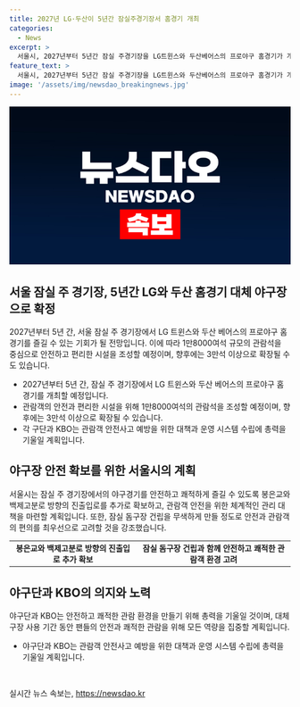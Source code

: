 ```yaml
---
title: 2027년 LG·두산이 5년간 잠실주경기장서 홈경기 개최
categories:
  - News
excerpt: >
  서울시, 2027년부터 5년간 잠실 주경기장을 LG트윈스와 두산베어스의 프로야구 홈경기가 개최될 대체 야구장으로 결정했다. 총 1만8000여석으로 조성될 예정이며, 관람객 안전을 위해 안전 관리 대책과 운영 시스템을 수립할 계획이다. 관람객 안전을 최우선으로 삼아, 돔구장 건립 기간 동안 잠실 주경기장을 안전하고 편리한 관람을 위해 조성될 것으로 밝혔다. KBO, 구단, 서울시 등이 협력하여 관람 환경을 개선하고, 돔구장 건립 역시 안전하고 신속하게 추진될 예정이다.
feature_text: >
  서울시, 2027년부터 5년간 잠실 주경기장을 LG트윈스와 두산베어스의 프로야구 홈경기가 개최될 대체 야구장으로 결정했다. 총 1만8000여석으로 조성될 예정이며, 관람객 안전을 위해 안전 관리 대책과 운영 시스템을 수립할 계획이다. 관람객 안전을 최우선으로 삼아, 돔구장 건립 기간 동안 잠실 주경기장을 안전하고 편리한 관람을 위해 조성될 것으로 밝혔다. KBO, 구단, 서울시 등이 협력하여 관람 환경을 개선하고, 돔구장 건립 역시 안전하고 신속하게 추진될 예정이다.
image: '/assets/img/newsdao_breakingnews.jpg'
---
```


<p><img src="/assets/img/newsdao_breakingnews.jpg" alt="implanttips 속보" /></p>

<h2 data-ke-size="size26">서울 잠실 주 경기장, 5년간 LG와 두산 홈경기 대체 야구장으로 확정</h2>

<p data-ke-size="size16">2027년부터 5년 간, 서울 잠실 주 경기장에서 LG 트윈스와 두산 베어스의 프로야구 홈경기를 즐길 수 있는 기회가 될 전망입니다. 이에 따라 1만8000여석 규모의 관람석을 중심으로 안전하고 편리한 시설을 조성할 예정이며, 향후에는 3만석 이상으로 확장될 수도 있습니다.</p>

<ul>
  <li>2027년부터 5년 간, 잠실 주 경기장에서 LG 트윈스와 두산 베어스의 프로야구 홈경기를 개최할 예정입니다.</li>
  <li>관람객의 안전과 편리한 시설을 위해 1만8000여석의 관람석을 조성할 예정이며, 향후에는 3만석 이상으로 확장될 수 있습니다.</li>
  <li>각 구단과 KBO는 관람객 안전사고 예방을 위한 대책과 운영 시스템 수립에 총력을 기울일 계획입니다.</li>
</ul>

<h2 data-ke-size="size26">야구장 안전 확보를 위한 서울시의 계획</h2>

<p data-ke-size="size16">서울시는 잠실 주 경기장에서의 야구경기를 안전하고 쾌적하게 즐길 수 있도록 봉은교와 백제고분로 방향의 진출입로를 추가로 확보하고, 관람객 안전을 위한 체계적인 관리 대책을 마련할 계획입니다. 또한, 잠실 돔구장 건립을 무색하게 만들 정도로 안전과 관람객의 편의를 최우선으로 고려할 것을 강조했습니다.</p>

<table>
  <tr>
    <td style="text-align: center; height: 17px;"><b>봉은교와 백제고분로 방향의 진출입로 추가 확보</b></td>
    <td style="text-align: center; height: 17px;"><b>잠실 돔구장 건립과 함께 안전하고 쾌적한 관람객 환경 고려</b></td>
  </tr>
</table>

<h2 data-ke-size="size26">야구단과 KBO의 의지와 노력</h2>

<p data-ke-size="size16">야구단과 KBO는 안전하고 쾌적한 관람 환경을 만들기 위해 총력을 기울일 것이며, 대체구장 사용 기간 동안 팬들의 안전과 쾌적한 관람을 위해 모든 역량을 집중할 계획입니다.</p>

<ul>
  <li>야구단과 KBO는 관람객 안전사고 예방을 위한 대책과 운영 시스템 수립에 총력을 기울일 계획입니다.</li>
</ul>

<p data-ke-size="size16">&nbsp;</p>
실시간 뉴스 속보는, <a href="https://newsdao.kr" rel="dofollow">https://newsdao.kr</a>


